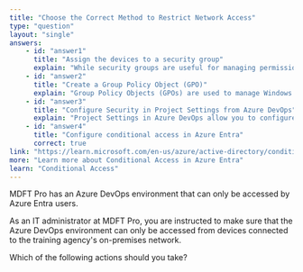```yaml
---
title: "Choose the Correct Method to Restrict Network Access"
type: "question"
layout: "single"
answers:
    - id: "answer1"
      title: "Assign the devices to a security group"
      explain: "While security groups are useful for managing permissions, they cannot restrict access based on network location. Security groups control which users or devices can access resources, but not from which networks they can connect."
    - id: "answer2"
      title: "Create a Group Policy Object (GPO)"
      explain: "Group Policy Objects (GPOs) are used to manage Windows settings across multiple computers in an Active Directory domain. They cannot restrict access to Azure DevOps based on network location."
    - id: "answer3"
      title: "Configure Security in Project Settings from Azure DevOps"
      explain: "Project Settings in Azure DevOps allow you to configure security permissions for users and groups, but these settings do not include network-level restrictions. They cannot limit access based on the physical network connection."
    - id: "answer4"
      title: "Configure conditional access in Azure Entra"
      correct: true
link: "https://learn.microsoft.com/en-us/azure/active-directory/conditional-access/overview"
more: "Learn more about Conditional Access in Azure Entra"
learn: "Conditional Access"
---
```

MDFT Pro has an Azure DevOps environment that can only be accessed by Azure Entra users.

As an IT administrator at MDFT Pro, you are instructed to make sure that the Azure DevOps environment can only be accessed from devices connected to the training agency's on-premises network.

Which of the following actions should you take?